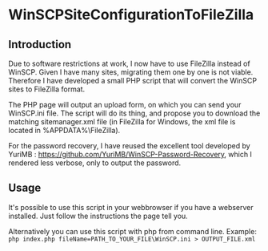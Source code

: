# WinSCPSiteConfigurationToFileZilla
## Introduction
Due to software restrictions at work, I now have to use FileZilla instead of WinSCP.
Given I have many sites, migrating them one by one is not viable.
Therefore I have developed a small PHP script that will convert the WinSCP sites to FileZilla format.

The PHP page will output an upload form, on which you can send your WinSCP.ini file.
The script will do its thing, and propose you to download the matching sitemanager.xml file (in FileZilla for Windows, the xml file is located in %APPDATA%\FileZilla\).

For the password recovery, I have reused the excellent tool developed by YuriMB : https://github.com/YuriMB/WinSCP-Password-Recovery, which I rendered less verbose, only to output the password.

## Usage
It's possible to use this script in your webbrowser if you have a webserver 
installed. Just follow the instructions the page tell you.

Alternatively you can use this script with php from command line.
Example:\
`php index.php fileName=PATH_TO_YOUR_FILE\WinSCP.ini > OUTPUT_FILE.xml`
